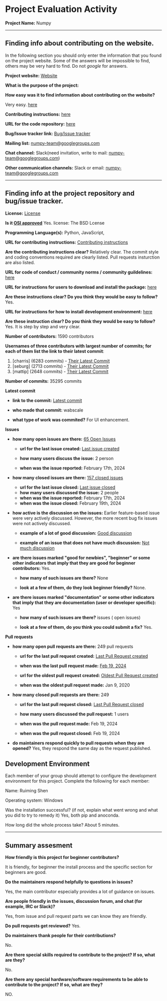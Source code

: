 # Project Evaluation Activity



__Project Name:__  Numpy


---

## Finding info about contributing on the website.

In the following section you should only enter the information that you
found on the project website. Some of the answers will be impossible to find, others
may be very hard to find. Do not _google_ for answers.

__Project website:__ [Website](https://numpy.org/)


__What is the purpose of the project:__ 



__How easy was it to find information about contributing on the website?__ 

 Very easy. [here](https://numpy.org/devdocs/dev/index.html)

__Contributing instructions:__ [here](https://numpy.org/devdocs/dev/index.html)


__URL for the code repository:__ [here](https://github.com/numpy/numpy)

__Bug/Issue tracker link:__ [Bug/Issue tracker]()

__Mailing list:__ numpy-team@googlegroups.com

__Chat channel:__ Slack(need invitation, write to mail: numpy-team@googlegroups.com)

__Other communication channels:__ 
Slack or email: numpy-team@googlegroups.com

---

## Finding info at the project repository and bug/issue tracker.

__License:__ [License]()

__Is it [OSI approved]()__ Yes. license: The BSD Lcense 

__Programming Language(s):__ Python, JavaScript, 

__URL for contributing instructions:__ [Contributing instructions]()

__Are the contributing instructions clear?__ 
Relatively clear. The commit style and coding conventions required are clearly listed. Pull requests insturction are also listed.

__URL for code of conduct / community norms / community guildelines:__ [here](https://numpy.org/code-of-conduct/)

__URL for instructions for users to download and install the package:__  [here](https://numpy.org/install/)


__Are these instructions clear? Do you think they would be easy to follow?__ 
Yes.

__URL for instructions for how to install development environment:__ [here](https://numpy.org/install/)


__Are these instruction clear? Do you think they would be easy to follow?__
Yes. It is step by step and very clear.

__Number of contributors:__ 1590 contributors


__Usernames of three contributors with largest number of commits; for
each of them list the link to their latest commit__:

1. [charris] (6283 commits) - [Their Latest Commit](https://github.com/numpy/numpy/commit/2e3f52faa6244df3bc0f59ee923c04d19e424f9f)
1. [seburg] (2713 commits) - [Their Latest Commit](https://github.com/numpy/numpy/commit/568aa777c0739a42d6f2d36b98477063a0d781be)
1. [mattip] (2648 commits) - [Their Latest Commit](https://github.com/numpy/numpy/commit/b6ea15cb8927e00298ad3df8c8f73c54bf695e02)


__Number of commits:__ 35295 commits

__Latest commit__ 

- __link to the commit:__ [Latest commit]()

- __who made that commit:__ wabscale

- __what type of work was commited?__ For UI enhancement.


__Issues__

- __how many open issues are there:__ [65 Open Issues]()

    - __url for the last issue created:__ [Last issue created]()

    - __how many users discuss the issue:__ 2 person
    
    - __when was the issue reported:__ February 17th, 2024
    

- __how many closed issues are there:__ [157 closed issues]()
    - __url for the last issue closed:__ [Last issue closed]()
    - __how many users discussed the issue:__ 2 people
    - __when was the issue reported:__ February 17th, 2024
    - __when was the issue closed:__ February 19th, 2024

- __how active is the discussion on the issues:__ Earlier feature-based issue were very actively discussed. However, the more recent bug fix issues were not actively discussed.

    - __example of a lot of good discussion:__ [Good discussion]()
    
    - __example of an issue that does not have much discussion:__ [Not much discussion]()



- __are there issues marked "good for newbies", "beginner" or some other indicators that imply that they are good for beginner contributors:__ Yes.

    - __how many of such issues are there?__ None
    
    - __look at a few of them, do they look beginner friendly?__ None.



- __are there issues marked "documentation" or some other indicators that imply that they are documentation (user or developer specific):__ Yes

    - __how many of such issues are there?__  issues ( open issues)
    
    - __look at a few of them, do you think you could submit a fix?__ Yes.



__Pull requests__

- __how many open pull requests are there:__ 249 pull requests

    - __url for the last pull request created:__ [Last Pull Request created]()
    
    - __when was the last pull request made:__ [Feb 19, 2024]()

    - __url for the oldest pull request created:__ [Oldest Pull Request created]()
    
    - __when was the oldest pull request made:__ Jan 9, 2020

- __how many closed pull requests are there:__ 249

    - __url for the last pull request closed:__ [Last Pull Request closed]()
    
    - __how many users discussed the pull request:__ 1 users
    
    - __when was the pull request made:__  Feb 19, 2024
    
    - __when was the pull request closed:__ Feb 19, 2024
    

- __do maintainers respond quickly to pull requests when they are opened?__ Yes, they respond the same day as the request published.

## Development Environment 

Each member of your group should attempt to configure the development environment 
for this project. Complete the following for each member:

Name: Ruiming Shen

Operating system: Windows

Was the installation successful? (if not, explain what went wrong and 
what you did to try to remedy it)
Yes, both pip and anoconda.

How long did the whole process take? 
About 5 minutes.

---


## Summary assesment
__How friendly is this project for beginner contributors?__

It is friendly, for beginner the install process and the specific section for beginners are good.

__Do the maintainers respond helpfully to questions in issues?__

Yes, the main contributor especially provides a lot of guidance on issues.


__Are people friendly in the issues, discussion forum, and chat (for example, IRC or Slack)?__

Yes, from issue and pull request parts we can know they are friendly.


__Do pull requests get reviewed?__ Yes.

__Do maintainers thank people for their contributions?__

No.


__Are there special skills required to contribute to the project? If so, what are they?__

No.


__Are there any special hardware/software requirements to be able to contribute to the project? If so, what are they?__

NO.
